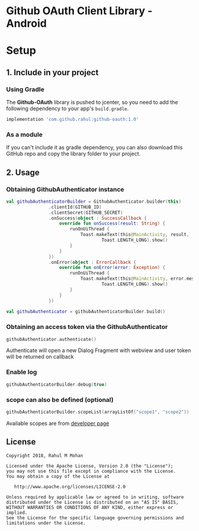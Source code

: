 # Github OAuth Client Library - Android

# Setup
## 1. Include in your project

### Using Gradle
The **Github-OAuth** library is pushed to jcenter, so you need to add the following dependency to your app's `build.gradle`.

```gradle
implementation 'com.github.rahul:github-oauth:1.0'
```

### As a module
If you can't include it as gradle dependency, you can also download this GitHub repo and copy the library folder to your project.


## 2. Usage
### Obtaining GithubAuthenticator instance
```kotlin
val githubAuthenticatorBuilder = GithubAuthenticator.builder(this)
                .clientId(GITHUB_ID)
                .clientSecret(GITHUB_SECRET)
                .onSuccess(object : SuccessCallback {
                    override fun onSuccess(result: String) {
                        runOnUiThread {
                            Toast.makeText(this@MainActivity, result,
                                    Toast.LENGTH_LONG).show()
                        }
                    }
                })
                .onError(object : ErrorCallback {
                    override fun onError(error: Exception) {
                        runOnUiThread {
                            Toast.makeText(this@MainActivity, error.message,
                                    Toast.LENGTH_LONG).show()
                        }
                    }
                })
                
val githubAuthenticator = githubAuthenticatorBuilder.build()
```

### Obtaining an access token via the GithubAuthenticator
```kotlin
githubAuthenticator.authenticate()
```
Authenticate will open a new Dialog Fragment with webview and user token will be returned on callback

### Enable log
```kotlin
githubAuthenticatorBuilder.debug(true)
```
### scope can also be defined (optional)
```kotlin
githubAuthenticatorBuilder.scopeList(arrayListOf("scope1", "scope2"))
```
Available scopes are from [developer page](https://developer.github.com/apps/building-oauth-apps/scopes-for-oauth-apps/#available-scopes)

## License

    Copyright 2018, Rahul M Mohan

    Licensed under the Apache License, Version 2.0 (the "License");
    you may not use this file except in compliance with the License.
    You may obtain a copy of the License at

       http://www.apache.org/licenses/LICENSE-2.0

    Unless required by applicable law or agreed to in writing, software
    distributed under the License is distributed on an "AS IS" BASIS,
    WITHOUT WARRANTIES OR CONDITIONS OF ANY KIND, either express or implied.
    See the License for the specific language governing permissions and
    limitations under the License.
